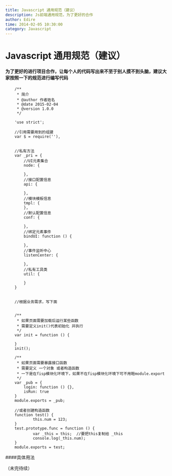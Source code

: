 ```yaml
---
title: Javascript 通用规范（建议）
description: Js前端通用规范，为了更好的合作
author: Edire
time: 2014-02-05 10:30:00
category: Javascript
---
```


# Javascript 通用规范（建议）
#### 为了更好的进行项目合作，让每个人的代码写出来不至于别人摸不到头脑，建议大家按照一下的规范进行编写代码
        
        /**
         * 简介
         * @author 作者姓名
         * @date 2015-02-04
         * @version 1.0.0
         */
        
        'use strict';
        
        //引用需要用到的组建
        var $ = require(''),
        
        
        //私有方法
        var _pri = {
        	//UI元素集合
        	node: {
        
        	},
        	//接口配置信息
        	api: {
        
        	},
        	//模块模板信息
        	tmpl: {
        	},
        	//默认配置信息
        	conf: {
        
        	},
        	//绑定元素事件
        	bindUI: function () {
        
        	},
        	//事件监听中心
        	listenCenter: {
        
        	},
        	//私有工具类
        	util: {
        
        	}
        }
        
        
        //根据业务需求，写下面
        
        
        /**
         * 如果页面需要加载后运行某些函数
         * 需要定义init()代表初始化 并执行
         */
        var init = function () {
        	
        }
        init();
        
        /**
         * 如果页面需要暴露接口函数
         * 需要定义 一个对象 或者构造函数
         * 一下是在fisp模块化环境下，如果不在fisp模块化环境下可不用鞋module.export
         */
        var _pub = {
            login: function () {},
            isRun: true
        }
        module.exports = _pub;
        
        //或者创建构造函数
        function test() {
                this.num = 123;
        }
        test.prototype.func = function () {
                var _this = this;  //要把this复制给 _this
                console.log(_this.num);
        }
        module.exports = test;
        
####具体用法

（未完待续）
        
